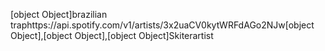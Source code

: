 [object Object]brazilian traphttps://api.spotify.com/v1/artists/3x2uaCV0kytWRFdAGo2NJw[object Object],[object Object],[object Object]Skiterartist
